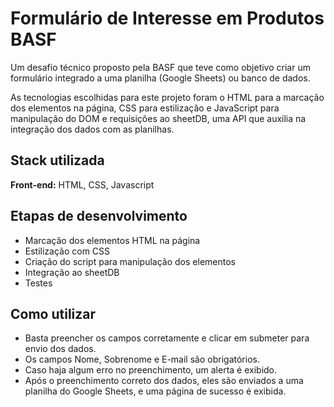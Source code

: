 # Formulário de Interesse em Produtos BASF

Um desafio técnico proposto pela BASF que teve como objetivo criar um formulário integrado a uma planilha (Google Sheets) ou banco de dados.

As tecnologias escolhidas para este projeto foram o HTML para a marcação dos elementos na página, CSS para estilização e JavaScript para manipulação do DOM e requisições ao sheetDB, uma API que auxilia na integração dos dados com as planilhas.

## Stack utilizada

**Front-end:** HTML, CSS, Javascript

## Etapas de desenvolvimento

- Marcação dos elementos HTML na página
- Estilização com CSS
- Criação do script para manipulação dos elementos
- Integração ao sheetDB
- Testes

## Como utilizar

- Basta preencher os campos corretamente e clicar em submeter para envio dos dados. 
- Os campos Nome, Sobrenome e E-mail são obrigatórios. 
- Caso haja algum erro no preenchimento, um alerta é exibido. 
- Após o preenchimento correto dos dados, eles são enviados a uma planilha do Google Sheets, e uma página de sucesso é exibida.
